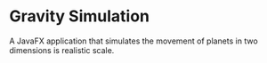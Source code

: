 # Gravity Simulation
A JavaFX application that simulates the movement of planets in two dimensions is realistic scale.
